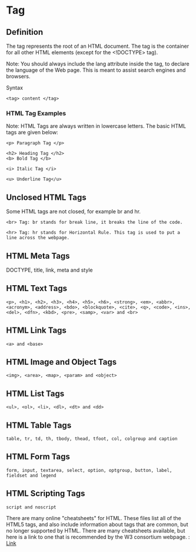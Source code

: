 # Tag
##  Definition 
The <html> tag represents the root of an HTML document.
The <html> tag is the container for all other HTML elements (except for the <!DOCTYPE> tag).

Note: You should always include the lang attribute inside the <html> tag, to declare the language of the Web page. This is meant to assist search engines and browsers.
  
Syntax
```
<tag> content </tag>
```

### HTML Tag Examples
Note: HTML Tags are always written in lowercase letters. The basic HTML tags are given below:
```
<p> Paragraph Tag </p>

<h2> Heading Tag </h2>
<b> Bold Tag </b>

<i> Italic Tag </i>

<u> Underline Tag</u>
```

## Unclosed HTML Tags
Some HTML tags are not closed, for example br and hr.
```
<br> Tag: br stands for break line, it breaks the line of the code.

<hr> Tag: hr stands for Horizontal Rule. This tag is used to put a line across the webpage.
```
## HTML Meta Tags
DOCTYPE, title, link, meta and style

## HTML Text Tags
```
<p>, <h1>, <h2>, <h3>, <h4>, <h5>, <h6>, <strong>, <em>, <abbr>, <acronym>, <address>, <bdo>, <blockquote>, <cite>, <q>, <code>, <ins>, <del>, <dfn>, <kbd>, <pre>, <samp>, <var> and <br>
```
## HTML Link Tags
```
<a> and <base>
```
## HTML Image and Object Tags
```
<img>, <area>, <map>, <param> and <object>
```
## HTML List Tags
```
<ul>, <ol>, <li>, <dl>, <dt> and <dd>
```

## HTML Table Tags
```
table, tr, td, th, tbody, thead, tfoot, col, colgroup and caption
```

## HTML Form Tags
```
form, input, textarea, select, option, optgroup, button, label, fieldset and legend
```
## HTML Scripting Tags
```
script and noscript
```
There are many online "cheatsheets" for HTML. These files list all of the HTML5 tags, and also include information about tags that are common, but no longer supported by HTML. There are many cheatsheets available, but here is a link to one that is recommended by the W3 consortium webpage. : [Link](https://www.wpkube.com/html5-cheat-sheet/)

